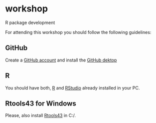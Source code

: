 # workshop
R package development

For attending this workshop you should follow the following guidelines:



## GitHub

Create a [GitHub account](https://docs.github.com/en/get-started/start-your-journey/creating-an-account-on-github) and install the [GitHub dektop](https://desktop.github.com/)

## R

You should have both, [R](https://cran.r-project.org/) and [RStudio](https://posit.co/download/rstudio-desktop/) already installed in your PC.

## Rtools43 for Windows

Please, also install [Rtools43](https://cran.r-project.org/bin/windows/Rtools/rtools43/rtools.html) in C:/.
